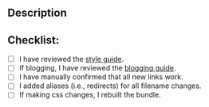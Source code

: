 ## Description

## Checklist:

- [ ] I have reviewed the [style guide](https://github.com/pulumi/pulumi-hugo/blob/master/STYLE-GUIDE.md).
- [ ] If blogging, I have reviewed the [blogging guide](https://github.com/pulumi/pulumi-hugo/blob/master/BLOGGING.md).
- [ ] I have manually confirmed that all new links work.
- [ ] I added aliases (i.e., redirects) for all filename changes.
- [ ] If making css changes, I rebuilt the bundle.

